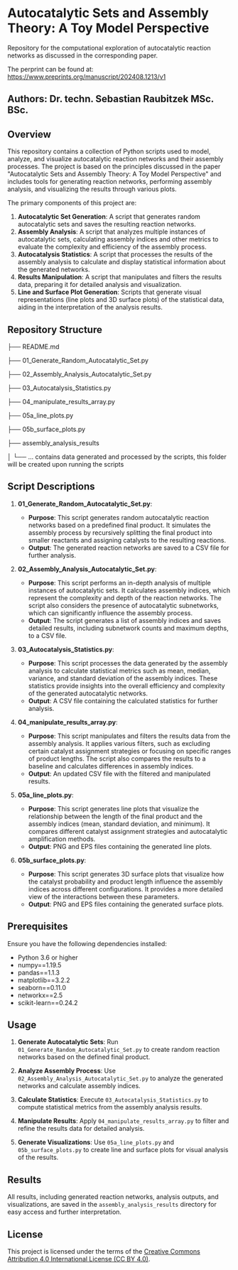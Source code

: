 # Autocatalytic Sets and Assembly Theory: A Toy Model Perspective
Repository for the computational exploration of autocatalytic reaction networks as discussed in the corresponding paper.

The perprint can be found at:
https://www.preprints.org/manuscript/202408.1213/v1

## Authors: Dr. techn. Sebastian Raubitzek MSc. BSc.

## Overview

This repository contains a collection of Python scripts used to model, analyze, and visualize autocatalytic reaction networks and their assembly processes. The project is based on the principles discussed in the paper "Autocatalytic Sets and Assembly Theory: A Toy Model Perspective" and includes tools for generating reaction networks, performing assembly analysis, and visualizing the results through various plots.

The primary components of this project are:

1. **Autocatalytic Set Generation**: A script that generates random autocatalytic sets and saves the resulting reaction networks.
2. **Assembly Analysis**: A script that analyzes multiple instances of autocatalytic sets, calculating assembly indices and other metrics to evaluate the complexity and efficiency of the assembly process.
3. **Autocatalysis Statistics**: A script that processes the results of the assembly analysis to calculate and display statistical information about the generated networks.
4. **Results Manipulation**: A script that manipulates and filters the results data, preparing it for detailed analysis and visualization.
5. **Line and Surface Plot Generation**: Scripts that generate visual representations (line plots and 3D surface plots) of the statistical data, aiding in the interpretation of the analysis results.

## Repository Structure

├── README.md

├── 01_Generate_Random_Autocatalytic_Set.py

├── 02_Assembly_Analysis_Autocatalytic_Set.py

├── 03_Autocatalysis_Statistics.py

├── 04_manipulate_results_array.py

├── 05a_line_plots.py

├── 05b_surface_plots.py

├── assembly_analysis_results

│ └── ... contains data generated and processed by the scripts, this folder will be created upon running the scripts


## Script Descriptions

1. **01_Generate_Random_Autocatalytic_Set.py**:
   - **Purpose**: This script generates random autocatalytic reaction networks based on a predefined final product. It simulates the assembly process by recursively splitting the final product into smaller reactants and assigning catalysts to the resulting reactions.
   - **Output**: The generated reaction networks are saved to a CSV file for further analysis.

2. **02_Assembly_Analysis_Autocatalytic_Set.py**:
   - **Purpose**: This script performs an in-depth analysis of multiple instances of autocatalytic sets. It calculates assembly indices, which represent the complexity and depth of the reaction networks. The script also considers the presence of autocatalytic subnetworks, which can significantly influence the assembly process.
   - **Output**: The script generates a list of assembly indices and saves detailed results, including subnetwork counts and maximum depths, to a CSV file.

3. **03_Autocatalysis_Statistics.py**:
   - **Purpose**: This script processes the data generated by the assembly analysis to calculate statistical metrics such as mean, median, variance, and standard deviation of the assembly indices. These statistics provide insights into the overall efficiency and complexity of the generated autocatalytic networks.
   - **Output**: A CSV file containing the calculated statistics for further analysis.

4. **04_manipulate_results_array.py**:
   - **Purpose**: This script manipulates and filters the results data from the assembly analysis. It applies various filters, such as excluding certain catalyst assignment strategies or focusing on specific ranges of product lengths. The script also compares the results to a baseline and calculates differences in assembly indices.
   - **Output**: An updated CSV file with the filtered and manipulated results.

5. **05a_line_plots.py**:
   - **Purpose**: This script generates line plots that visualize the relationship between the length of the final product and the assembly indices (mean, standard deviation, and minimum). It compares different catalyst assignment strategies and autocatalytic amplification methods.
   - **Output**: PNG and EPS files containing the generated line plots.

6. **05b_surface_plots.py**:
   - **Purpose**: This script generates 3D surface plots that visualize how the catalyst probability and product length influence the assembly indices across different configurations. It provides a more detailed view of the interactions between these parameters.
   - **Output**: PNG and EPS files containing the generated surface plots.

## Prerequisites

Ensure you have the following dependencies installed:

- Python 3.6 or higher
- numpy==1.19.5
- pandas==1.1.3
- matplotlib==3.2.2
- seaborn==0.11.0
- networkx==2.5
- scikit-learn==0.24.2

## Usage

1. **Generate Autocatalytic Sets**: Run `01_Generate_Random_Autocatalytic_Set.py` to create random reaction networks based on the defined final product.

2. **Analyze Assembly Process**: Use `02_Assembly_Analysis_Autocatalytic_Set.py` to analyze the generated networks and calculate assembly indices.

3. **Calculate Statistics**: Execute `03_Autocatalysis_Statistics.py` to compute statistical metrics from the assembly analysis results.

4. **Manipulate Results**: Apply `04_manipulate_results_array.py` to filter and refine the results data for detailed analysis.

5. **Generate Visualizations**: Use `05a_line_plots.py` and `05b_surface_plots.py` to create line and surface plots for visual analysis of the results.

## Results

All results, including generated reaction networks, analysis outputs, and visualizations, are saved in the `assembly_analysis_results` directory for easy access and further interpretation.

## License
This project is licensed under the terms of the [Creative Commons Attribution 4.0 International License (CC BY 4.0)](http://creativecommons.org/licenses/by/4.0/).

